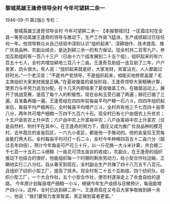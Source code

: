 ### 黎城英雄王逢奇领导全村  今年可望耕二余一

1946-09-11
第2版()
专栏：

　　黎城英雄王逢奇领导全村
    今年可望耕二余一
    【本报黎城讯】一区霞庄村在全县一等劳动英雄王逢奇的领导与推动下，生产工作突飞猛进，生产成绩超过已往任何一年。他领导群众从自己经验中深刻认识“组织起来”、深耕细作、技术提高、推广优良品种、农副业结合，是达到耕三余一的有力保证。现全村共二百零九户，参加互助组的有一百八十三户（已由十六个组发展到二十五个组），组织起来的有六百五十七人，全村共增加耕地三百八十二亩。王逢奇互助组一连互助了三年，户户发家，劲头很大。有人说：“组织起来就是好，大家发财，贫富沾光，人人都能过好时光。”一个老汉说：“不是共产党领导，不是组织起来，咱能买地修房盖屋？毛主席组织大家发财就是正确。”在夏收锄苗的紧张阶段，王逢奇领导大家精确计算，使劳力与半劳力适当分配，在十几天内即结束了夏收锄苗工作。在锄苗运动上，展开了挑战竞赛，提高了每个人的积极性。现在谷和玉茭已锄了两遍；棉花已锄了三遍，且准备再锄一遍。王逢奇组在四四年前每亩平均产粮一石六斗，四四年组织起来后，每亩平均产粮两石，全村每亩平均增产三斗，全村共有地三千七百四十亩零八分，两年共可增产细粮一万四千九百六十石。现全村已有七户由佃农上升贫农；十五户由贫农上升中农；六户由中农上升富裕中农；八户由富裕中农上升富农（仅是自然村，附村不在其中）。在王逢奇的努力下，霞庄又成为推广优良品种的模范村，去年霞庄的金皇后区，一六九小麦区，都是他一手推动的。他的金皇后玉茭每亩能打两大石，全村每亩平均可打一石二斗，全村今年种棉四百五十二亩六分（超过去年四倍），预计今年每亩可产花三十斤，以一斤花换一大斗米计算，共合粮二千七百一十五石二斗细粮（一亩花可顶五亩谷的收成）。农副业，在王逢奇的组织推动下也结合的很好，他能组织每一个时期的剩余劳动力，给小型合作社运输，正确地实行二八分红。自从春天到现在，全村副业生产共赚了四十八万五千八百元。且组织了纺织小型工厂，提高了技术。现全村有二十五个互助组，四个纺织队，纺织小型工厂，一个大合作社，五个小型合作社，使农村逐渐走上了衣食自给的道路。
    今年原计划每亩增产细粮一小斗，根据今年生产成绩与庄稼预计，每亩能增产四小斗。这样，全村已达到耕二余一。王逢奇现在又号召大家争取做到耕一余一，他说：“我们要努力发家致富，真正做到富者更富。”
